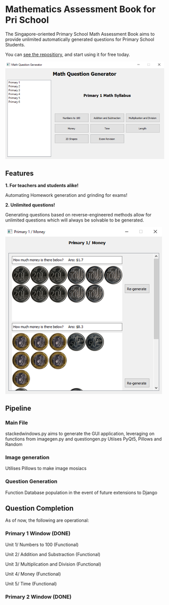 <h1> Mathematics Assessment Book for Pri School </h1>
The Singapore-oriented Primary School Math Assessment Book aims to provide unlimited automatically generated questions for Primary School Students.


You can [see the repositiory](https://github.com/porkboi/math-assess-book), and start using it for free today.

![Thumbnail of Landing Page](img1.png)

<h2> Features </h2>
<b>1. For teachers and students alike!</b>


Automating Homework generation and grinding for exams!

<b>2. Unlimited questions!</b>


Generating questions based on reverse-engineered methods allow for unlimited questions which will always be solvable to be generated.

![Thumbnail of Generation Page](img2.png)

<h2> Pipeline </h2>
<h3> Main File </h3>
stackedwindows.py aims to generate the GUI application, leveraging on functions from imagegen.py and questiongen.py
Utiises PyQt5, Pillows and Random

<h3> Image generation </h3>
Utilises Pillows to make image mosiacs

<h3> Question Generation </h3>
Function Database population in the event of future extensions to Django

<h2> Question Completion </h2>
As of now, the following are operational:

<h3> Primary 1 Window (DONE) </h3>

Unit 1/ Numbers to 100 (Functional)

Unit 2/ Addition and Substraction (Functional)

Unit 3/ Multiplication and Division (Functional)

Unit 4/ Money (Functional)

Unit 5/ Time (Functional)

<h3> Primary 2 Window (DONE) </h3>
